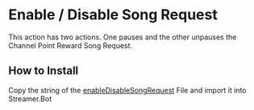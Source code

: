 # Enable / Disable Song Request
This action has two actions. One pauses and the other unpauses the Channel Point Reward Song Request. 

## How to Install
Copy the string of the [enableDisableSongRequest]() File and import it into Streamer.Bot